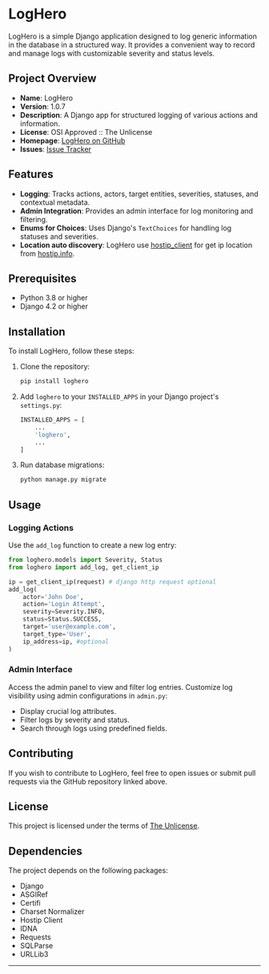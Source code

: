 # LogHero

LogHero is a simple Django application designed to log generic information in the database in a structured way. 
It provides a convenient way to record and manage logs with customizable severity and status levels.

## Project Overview

- **Name**: LogHero
- **Version**: 1.0.7
- **Description**: A Django app for structured logging of various actions and information.
- **License**: OSI Approved :: The Unlicense
- **Homepage**: [LogHero on GitHub](https://github.com/rh363/LogHero)
- **Issues**: [Issue Tracker](https://github.com/rh363/LogHero/issues)

## Features

- **Logging**: Tracks actions, actors, target entities, severities, statuses, and contextual metadata.
- **Admin Integration**: Provides an admin interface for log monitoring and filtering.
- **Enums for Choices**: Uses Django's `TextChoices` for handling log statuses and severities.
- **Location auto discovery**: LogHero use [hostip_client](https://github.com/rh363/hostip_client) for get ip location from [hostip.info](https://hostip.info/).

## Prerequisites

- Python 3.8 or higher
- Django 4.2 or higher

## Installation

To install LogHero, follow these steps:

1. Clone the repository:
   ```bash
   pip install loghero
   ```

2. Add `loghero` to your `INSTALLED_APPS` in your Django project's `settings.py`:
   ```python
   INSTALLED_APPS = [
       ...
       'loghero',
       ...
   ]
   ```

3. Run database migrations:
   ```bash
   python manage.py migrate
   ```

## Usage

### Logging Actions

Use the `add_log` function to create a new log entry:

```python
from loghero.models import Severity, Status
from loghero import add_log, get_client_ip

ip = get_client_ip(request) # django http request optional
add_log(
    actor='John Doe',
    action='Login Attempt',
    severity=Severity.INFO,
    status=Status.SUCCESS,
    target='user@example.com',
    target_type='User',
    ip_address=ip, #optional
)
```

### Admin Interface

Access the admin panel to view and filter log entries. Customize log visibility using admin configurations in `admin.py`:

- Display crucial log attributes.
- Filter logs by severity and status.
- Search through logs using predefined fields.

## Contributing

If you wish to contribute to LogHero, feel free to open issues or submit pull requests via the GitHub repository linked above.

## License

This project is licensed under the terms of [The Unlicense](LICENSE).

## Dependencies

The project depends on the following packages:

- Django
- ASGIRef
- Certifi
- Charset Normalizer
- Hostip Client
- IDNA
- Requests
- SQLParse
- URLLib3

---
